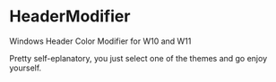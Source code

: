 # HeaderModifier
Windows Header Color Modifier for W10 and W11

Pretty self-eplanatory, you just select one of the themes and go enjoy yourself.
